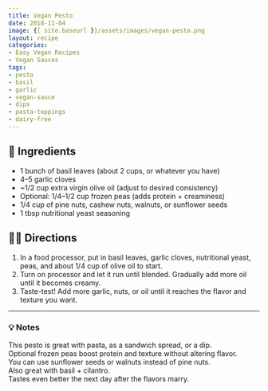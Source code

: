 ```yaml
---
title: Vegan Pesto
date: 2018-11-04
image: {{ site.baseurl }}/assets/images/vegan-pesto.png
layout: recipe
categories:
- Easy Vegan Recipes
- Vegan Sauces
tags:
- pesto
- basil
- garlic
- vegan-sauce
- dips
- pasta-toppings
- dairy-free
---
```


## 🧾 Ingredients

- 1 bunch of basil leaves (about 2 cups, or whatever you have)
- 4–5 garlic cloves
- ~1/2 cup extra virgin olive oil (adjust to desired consistency)
- Optional: 1/4–1/2 cup frozen peas (adds protein + creaminess)
- 1/4 cup of pine nuts, cashew nuts, walnuts, or sunflower seeds
- 1 tbsp nutritional yeast seasoning

## 👩‍🍳 Directions

1. In a food processor, put in basil leaves, garlic cloves, nutritional yeast, peas, and about 1/4 cup of olive oil to start.
2. Turn on processor and let it run until blended. Gradually add more oil until it becomes creamy.
3. Taste-test! Add more garlic, nuts, or oil until it reaches the flavor and texture you want.


---

### 💡 Notes

This pesto is great with pasta, as a sandwich spread, or a dip.  
Optional frozen peas boost protein and texture without altering flavor.  
You can use sunflower seeds or walnuts instead of pine nuts.  
Also great with basil + cilantro.  
Tastes even better the next day after the flavors marry.
